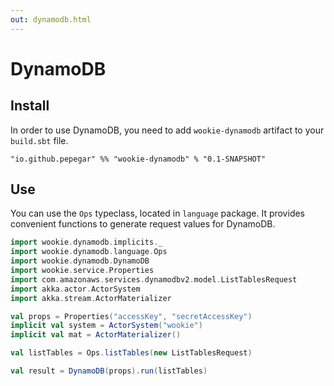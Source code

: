 ```yaml
---
out: dynamodb.html
---
```



DynamoDB
========

Install
-------
In order to use DynamoDB, you need to add `wookie-dynamodb` artifact to your
`build.sbt` file.

```
"io.github.pepegar" %% "wookie-dynamodb" % "0.1-SNAPSHOT"
```

Use
---
You can use the `Ops` typeclass, located in `language` package.  It provides 
convenient functions to generate request values for DynamoDB.

```scala
import wookie.dynamodb.implicits._
import wookie.dynamodb.language.Ops
import wookie.dynamodb.DynamoDB
import wookie.service.Properties
import com.amazonaws.services.dynamodbv2.model.ListTablesRequest
import akka.actor.ActorSystem
import akka.stream.ActorMaterializer

val props = Properties("accessKey", "secretAccessKey")
implicit val system = ActorSystem("wookie")
implicit val mat = ActorMaterializer()

val listTables = Ops.listTables(new ListTablesRequest)

val result = DynamoDB(props).run(listTables)
```

